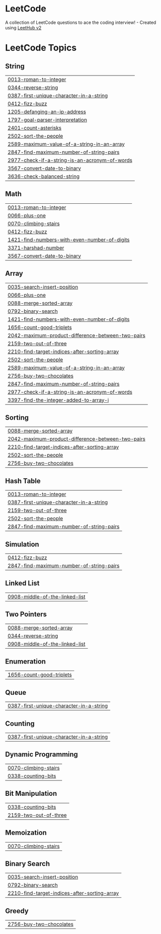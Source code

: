 # LeetCode
A collection of LeetCode questions to ace the coding interview! - Created using [LeetHub v2](https://github.com/arunbhardwaj/LeetHub-2.0)

<!---LeetCode Topics Start-->
# LeetCode Topics
## String
|  |
| ------- |
| [0013-roman-to-integer](https://github.com/Muhammed-shebin-v/LeetCode/tree/master/0013-roman-to-integer) |
| [0344-reverse-string](https://github.com/Muhammed-shebin-v/LeetCode/tree/master/0344-reverse-string) |
| [0387-first-unique-character-in-a-string](https://github.com/Muhammed-shebin-v/LeetCode/tree/master/0387-first-unique-character-in-a-string) |
| [0412-fizz-buzz](https://github.com/Muhammed-shebin-v/LeetCode/tree/master/0412-fizz-buzz) |
| [1205-defanging-an-ip-address](https://github.com/Muhammed-shebin-v/LeetCode/tree/master/1205-defanging-an-ip-address) |
| [1797-goal-parser-interpretation](https://github.com/Muhammed-shebin-v/LeetCode/tree/master/1797-goal-parser-interpretation) |
| [2401-count-asterisks](https://github.com/Muhammed-shebin-v/LeetCode/tree/master/2401-count-asterisks) |
| [2502-sort-the-people](https://github.com/Muhammed-shebin-v/LeetCode/tree/master/2502-sort-the-people) |
| [2589-maximum-value-of-a-string-in-an-array](https://github.com/Muhammed-shebin-v/LeetCode/tree/master/2589-maximum-value-of-a-string-in-an-array) |
| [2847-find-maximum-number-of-string-pairs](https://github.com/Muhammed-shebin-v/LeetCode/tree/master/2847-find-maximum-number-of-string-pairs) |
| [2977-check-if-a-string-is-an-acronym-of-words](https://github.com/Muhammed-shebin-v/LeetCode/tree/master/2977-check-if-a-string-is-an-acronym-of-words) |
| [3567-convert-date-to-binary](https://github.com/Muhammed-shebin-v/LeetCode/tree/master/3567-convert-date-to-binary) |
| [3636-check-balanced-string](https://github.com/Muhammed-shebin-v/LeetCode/tree/master/3636-check-balanced-string) |
## Math
|  |
| ------- |
| [0013-roman-to-integer](https://github.com/Muhammed-shebin-v/LeetCode/tree/master/0013-roman-to-integer) |
| [0066-plus-one](https://github.com/Muhammed-shebin-v/LeetCode/tree/master/0066-plus-one) |
| [0070-climbing-stairs](https://github.com/Muhammed-shebin-v/LeetCode/tree/master/0070-climbing-stairs) |
| [0412-fizz-buzz](https://github.com/Muhammed-shebin-v/LeetCode/tree/master/0412-fizz-buzz) |
| [1421-find-numbers-with-even-number-of-digits](https://github.com/Muhammed-shebin-v/LeetCode/tree/master/1421-find-numbers-with-even-number-of-digits) |
| [3371-harshad-number](https://github.com/Muhammed-shebin-v/LeetCode/tree/master/3371-harshad-number) |
| [3567-convert-date-to-binary](https://github.com/Muhammed-shebin-v/LeetCode/tree/master/3567-convert-date-to-binary) |
## Array
|  |
| ------- |
| [0035-search-insert-position](https://github.com/Muhammed-shebin-v/LeetCode/tree/master/0035-search-insert-position) |
| [0066-plus-one](https://github.com/Muhammed-shebin-v/LeetCode/tree/master/0066-plus-one) |
| [0088-merge-sorted-array](https://github.com/Muhammed-shebin-v/LeetCode/tree/master/0088-merge-sorted-array) |
| [0792-binary-search](https://github.com/Muhammed-shebin-v/LeetCode/tree/master/0792-binary-search) |
| [1421-find-numbers-with-even-number-of-digits](https://github.com/Muhammed-shebin-v/LeetCode/tree/master/1421-find-numbers-with-even-number-of-digits) |
| [1656-count-good-triplets](https://github.com/Muhammed-shebin-v/LeetCode/tree/master/1656-count-good-triplets) |
| [2042-maximum-product-difference-between-two-pairs](https://github.com/Muhammed-shebin-v/LeetCode/tree/master/2042-maximum-product-difference-between-two-pairs) |
| [2159-two-out-of-three](https://github.com/Muhammed-shebin-v/LeetCode/tree/master/2159-two-out-of-three) |
| [2210-find-target-indices-after-sorting-array](https://github.com/Muhammed-shebin-v/LeetCode/tree/master/2210-find-target-indices-after-sorting-array) |
| [2502-sort-the-people](https://github.com/Muhammed-shebin-v/LeetCode/tree/master/2502-sort-the-people) |
| [2589-maximum-value-of-a-string-in-an-array](https://github.com/Muhammed-shebin-v/LeetCode/tree/master/2589-maximum-value-of-a-string-in-an-array) |
| [2756-buy-two-chocolates](https://github.com/Muhammed-shebin-v/LeetCode/tree/master/2756-buy-two-chocolates) |
| [2847-find-maximum-number-of-string-pairs](https://github.com/Muhammed-shebin-v/LeetCode/tree/master/2847-find-maximum-number-of-string-pairs) |
| [2977-check-if-a-string-is-an-acronym-of-words](https://github.com/Muhammed-shebin-v/LeetCode/tree/master/2977-check-if-a-string-is-an-acronym-of-words) |
| [3397-find-the-integer-added-to-array-i](https://github.com/Muhammed-shebin-v/LeetCode/tree/master/3397-find-the-integer-added-to-array-i) |
## Sorting
|  |
| ------- |
| [0088-merge-sorted-array](https://github.com/Muhammed-shebin-v/LeetCode/tree/master/0088-merge-sorted-array) |
| [2042-maximum-product-difference-between-two-pairs](https://github.com/Muhammed-shebin-v/LeetCode/tree/master/2042-maximum-product-difference-between-two-pairs) |
| [2210-find-target-indices-after-sorting-array](https://github.com/Muhammed-shebin-v/LeetCode/tree/master/2210-find-target-indices-after-sorting-array) |
| [2502-sort-the-people](https://github.com/Muhammed-shebin-v/LeetCode/tree/master/2502-sort-the-people) |
| [2756-buy-two-chocolates](https://github.com/Muhammed-shebin-v/LeetCode/tree/master/2756-buy-two-chocolates) |
## Hash Table
|  |
| ------- |
| [0013-roman-to-integer](https://github.com/Muhammed-shebin-v/LeetCode/tree/master/0013-roman-to-integer) |
| [0387-first-unique-character-in-a-string](https://github.com/Muhammed-shebin-v/LeetCode/tree/master/0387-first-unique-character-in-a-string) |
| [2159-two-out-of-three](https://github.com/Muhammed-shebin-v/LeetCode/tree/master/2159-two-out-of-three) |
| [2502-sort-the-people](https://github.com/Muhammed-shebin-v/LeetCode/tree/master/2502-sort-the-people) |
| [2847-find-maximum-number-of-string-pairs](https://github.com/Muhammed-shebin-v/LeetCode/tree/master/2847-find-maximum-number-of-string-pairs) |
## Simulation
|  |
| ------- |
| [0412-fizz-buzz](https://github.com/Muhammed-shebin-v/LeetCode/tree/master/0412-fizz-buzz) |
| [2847-find-maximum-number-of-string-pairs](https://github.com/Muhammed-shebin-v/LeetCode/tree/master/2847-find-maximum-number-of-string-pairs) |
## Linked List
|  |
| ------- |
| [0908-middle-of-the-linked-list](https://github.com/Muhammed-shebin-v/LeetCode/tree/master/0908-middle-of-the-linked-list) |
## Two Pointers
|  |
| ------- |
| [0088-merge-sorted-array](https://github.com/Muhammed-shebin-v/LeetCode/tree/master/0088-merge-sorted-array) |
| [0344-reverse-string](https://github.com/Muhammed-shebin-v/LeetCode/tree/master/0344-reverse-string) |
| [0908-middle-of-the-linked-list](https://github.com/Muhammed-shebin-v/LeetCode/tree/master/0908-middle-of-the-linked-list) |
## Enumeration
|  |
| ------- |
| [1656-count-good-triplets](https://github.com/Muhammed-shebin-v/LeetCode/tree/master/1656-count-good-triplets) |
## Queue
|  |
| ------- |
| [0387-first-unique-character-in-a-string](https://github.com/Muhammed-shebin-v/LeetCode/tree/master/0387-first-unique-character-in-a-string) |
## Counting
|  |
| ------- |
| [0387-first-unique-character-in-a-string](https://github.com/Muhammed-shebin-v/LeetCode/tree/master/0387-first-unique-character-in-a-string) |
## Dynamic Programming
|  |
| ------- |
| [0070-climbing-stairs](https://github.com/Muhammed-shebin-v/LeetCode/tree/master/0070-climbing-stairs) |
| [0338-counting-bits](https://github.com/Muhammed-shebin-v/LeetCode/tree/master/0338-counting-bits) |
## Bit Manipulation
|  |
| ------- |
| [0338-counting-bits](https://github.com/Muhammed-shebin-v/LeetCode/tree/master/0338-counting-bits) |
| [2159-two-out-of-three](https://github.com/Muhammed-shebin-v/LeetCode/tree/master/2159-two-out-of-three) |
## Memoization
|  |
| ------- |
| [0070-climbing-stairs](https://github.com/Muhammed-shebin-v/LeetCode/tree/master/0070-climbing-stairs) |
## Binary Search
|  |
| ------- |
| [0035-search-insert-position](https://github.com/Muhammed-shebin-v/LeetCode/tree/master/0035-search-insert-position) |
| [0792-binary-search](https://github.com/Muhammed-shebin-v/LeetCode/tree/master/0792-binary-search) |
| [2210-find-target-indices-after-sorting-array](https://github.com/Muhammed-shebin-v/LeetCode/tree/master/2210-find-target-indices-after-sorting-array) |
## Greedy
|  |
| ------- |
| [2756-buy-two-chocolates](https://github.com/Muhammed-shebin-v/LeetCode/tree/master/2756-buy-two-chocolates) |
<!---LeetCode Topics End-->